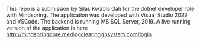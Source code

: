 This repo is a submission by Silas Kwabla Gah for the dotnet developer role with Mindspring.
The application was developed with Visual Studio 2022 and VSCode.
The backend is running MS SQL Server, 2019.
A live running version of the application is here
http://mindspringcore.medlogclearingghsystem.com/login
